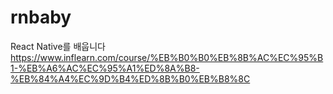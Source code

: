 # rnbaby

React Native를 배웁니다
https://www.inflearn.com/course/%EB%B0%B0%EB%8B%AC%EC%95%B1-%EB%A6%AC%EC%95%A1%ED%8A%B8-%EB%84%A4%EC%9D%B4%ED%8B%B0%EB%B8%8C
